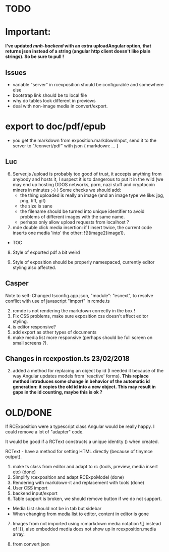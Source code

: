 # TODO

# Important:

__I've updated *mnh-backend* with an extra uploadAngular option, that returns json instead of a string (angular http client doesn't like plain strings). So be sure to pull !__

## Issues
* variable "server" in rcexposition should be configurable and somewhere else
* bootstrap link should be to local file
* why do tables look different in previews
* deal with non-image media in convert/export.

# export to doc/pdf/epub
* you get the markdown from exposition.markdownInput, send it to the server to "/convert/pdf" with json { markdown: ... }


## Luc
6. Server.js /upload is probably too good of trust, it accepts anything from anybody and hosts it, I suspect it is to dangerous to put it in the wild (we may end up hosting DDOS networks, porn, nazi stuff and cryptocoin miners in minutes ;-) )
Some checks we should add:
	- the thing uploaded is really an image (and an image type we like: jpg, png, tiff, gif)
	- the size is sane
	- the filename should be turned into unique identifier to avoid problems of different images with the same name.
	- perhaps only allow upload requests from localhost ?
7. mde double click media insertion: if I insert twice, the current code inserts one media 'into' the other: !{!{image2}image1}.
* TOC

8. Style of exported pdf a bit weird

9. Style of exposition should be properly namespaced, currently editor styling also affected.



## Casper
Note to self:
Changed tsconfig.app.json,  "module": "esnext", to resolve conflict with use of javascript "import" in rcmde.ts

2. rcmde is not rendering the markdown correctly in the box !
3. Fix CSS problems, make sure  exposition css doesn't affect editor styling.
4. is editor responsive?
5. add export as other types of documents
7. make media list more responsive (perhaps should be full screen on small screens ?).

## Changes in rcexpostion.ts 23/02/2018

2. added a method for replacing an object by id (I needed it because of the way Angular updates models from 'reactive' forms). 
__This replace method introduces some change in behavior of the automatic id generation: it copies the old id into a new object. This may result in gaps in the id counting, maybe this is ok ?__

# OLD/DONE
If RCExposition were a typescript class Angular would be really happy.
I could remove a lot of "adapter" code.

It would be good if a RCText constructs a unique identity (<tag id="">) when created.

RCText - have a method for setting HTML directly (because of tinymce output).

1. make ts class from editor and adapt to rc (tools, preview, media insert etc) (done)
2. Simplify rcexposition and adapt RCExpoModel (done)
3. Rendering with markdown-it and replacement with tools (done)
4. User CSS import
6. backend input/export
7. Table support is broken, we should remove button if we do not support.
* Media List should not be in tab but sidebar
* When changing from media list to editor, content in editor is gone
7. Images from not imported using rcmarkdown media notation ![] instead of !{}, 
also embedded media does not show up in rcexposition.media array.

6. from convert json
